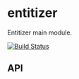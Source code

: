 # entitizer

Entitizer main module.

[![Build Status](https://travis-ci.org/entitizer/entitizer-js.svg?branch=master)](https://travis-ci.org/entitizer/entitizer-js)

## API
